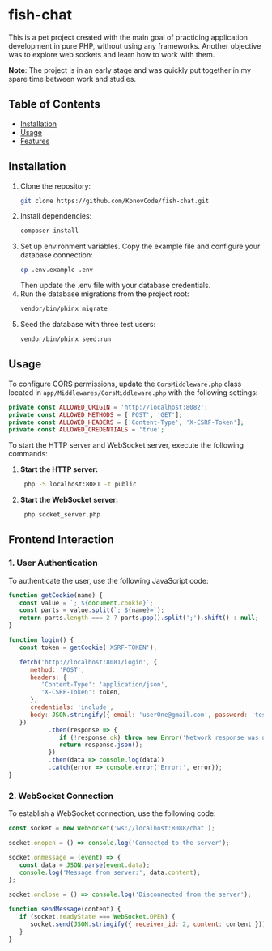# fish-chat

This is a pet project created with the main goal of practicing application development in pure PHP, without using any frameworks. Another objective was to explore web sockets and learn how to work with them.

**Note**: The project is in an early stage and was quickly put together in my spare time between work and studies.

## Table of Contents
- [Installation](#installation)
- [Usage](#usage)
- [Features](#features)

## Installation
1. Clone the repository:
   ```bash
   git clone https://github.com/KonovCode/fish-chat.git
   ```
2. Install dependencies:
   ```bash
   composer install
   ```
3. Set up environment variables. Copy the example file and configure your database connection:
   ```bash
   cp .env.example .env
   ```   
   Then update the .env file with your database credentials.
4. Run the database migrations from the project root:
   ```bash
   vendor/bin/phinx migrate
   ```
5. Seed the database with three test users:
   ```bash
   vendor/bin/phinx seed:run
   ```

## Usage

To configure CORS permissions, update the `CorsMiddleware.php` class located in `app/Middlewares/CorsMiddleware.php` with the following settings:

```php
private const ALLOWED_ORIGIN = 'http://localhost:8082';
private const ALLOWED_METHODS = ['POST', 'GET'];
private const ALLOWED_HEADERS = ['Content-Type', 'X-CSRF-Token'];
private const ALLOWED_CREDENTIALS = 'true';
```
To start the HTTP server and WebSocket server, execute the following commands:

1. **Start the HTTP server:**
   ```bash
    php -S localhost:8081 -t public
   ```
2. **Start the WebSocket server:**
    ```bash
     php socket_server.php
    ```
## Frontend Interaction

### 1. User Authentication
To authenticate the user, use the following JavaScript code:

```javascript
function getCookie(name) {
   const value = `; ${document.cookie}`;
   const parts = value.split(`; ${name}=`);
   return parts.length === 2 ? parts.pop().split(';').shift() : null;
}

function login() {
   const token = getCookie('XSRF-TOKEN');

   fetch('http://localhost:8081/login', {
      method: 'POST',
      headers: {
         'Content-Type': 'application/json',
         'X-CSRF-Token': token,
      },
      credentials: 'include',
      body: JSON.stringify({ email: 'userOne@gmail.com', password: 'test12345' }),
   })
           .then(response => {
              if (!response.ok) throw new Error('Network response was not ok');
              return response.json();
           })
           .then(data => console.log(data))
           .catch(error => console.error('Error:', error));
}
```
### 2. WebSocket Connection
To establish a WebSocket connection, use the following code:
```javascript
const socket = new WebSocket('ws://localhost:8088/chat');

socket.onopen = () => console.log('Connected to the server');

socket.onmessage = (event) => {
   const data = JSON.parse(event.data);
   console.log('Message from server:', data.content);
};

socket.onclose = () => console.log('Disconnected from the server');

function sendMessage(content) {
   if (socket.readyState === WebSocket.OPEN) {
      socket.send(JSON.stringify({ receiver_id: 2, content: content }));
   }
}
```


   



